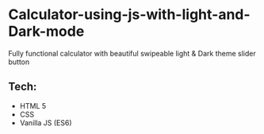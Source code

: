 # Calculator-using-js-with-light-and-Dark-mode
Fully functional calculator with beautiful swipeable light & Dark theme slider button 
## Tech:
- HTML 5
- CSS
- Vanilla JS (ES6)
